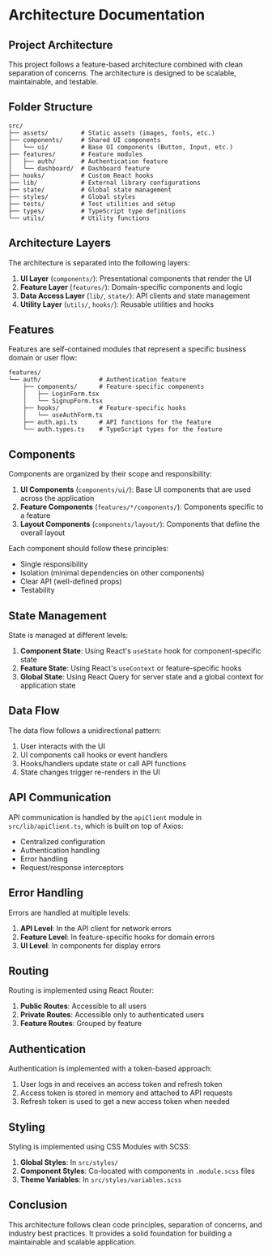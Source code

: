 # Architecture Documentation

## Project Architecture

This project follows a feature-based architecture combined with clean separation of concerns. The architecture is designed to be scalable, maintainable, and testable.

## Folder Structure

```
src/
├── assets/         # Static assets (images, fonts, etc.)
├── components/     # Shared UI components
│   └── ui/         # Base UI components (Button, Input, etc.)
├── features/       # Feature modules
│   ├── auth/       # Authentication feature
│   └── dashboard/  # Dashboard feature
├── hooks/          # Custom React hooks
├── lib/            # External library configurations
├── state/          # Global state management
├── styles/         # Global styles
├── tests/          # Test utilities and setup
├── types/          # TypeScript type definitions
└── utils/          # Utility functions
```

## Architecture Layers

The architecture is separated into the following layers:

1. **UI Layer** (`components/`): Presentational components that render the UI
2. **Feature Layer** (`features/`): Domain-specific components and logic
3. **Data Access Layer** (`lib/`, `state/`): API clients and state management
4. **Utility Layer** (`utils/`, `hooks/`): Reusable utilities and hooks

## Features

Features are self-contained modules that represent a specific business domain or user flow:

```
features/
└── auth/                # Authentication feature
    ├── components/      # Feature-specific components
    │   ├── LoginForm.tsx
    │   └── SignupForm.tsx
    ├── hooks/           # Feature-specific hooks
    │   └── useAuthForm.ts
    ├── auth.api.ts      # API functions for the feature
    └── auth.types.ts    # TypeScript types for the feature
```

## Components

Components are organized by their scope and responsibility:

1. **UI Components** (`components/ui/`): Base UI components that are used across the application
2. **Feature Components** (`features/*/components/`): Components specific to a feature
3. **Layout Components** (`components/layout/`): Components that define the overall layout

Each component should follow these principles:
- Single responsibility
- Isolation (minimal dependencies on other components)
- Clear API (well-defined props)
- Testability

## State Management

State is managed at different levels:

1. **Component State**: Using React's `useState` hook for component-specific state
2. **Feature State**: Using React's `useContext` or feature-specific hooks
3. **Global State**: Using React Query for server state and a global context for application state

## Data Flow

The data flow follows a unidirectional pattern:

1. User interacts with the UI
2. UI components call hooks or event handlers
3. Hooks/handlers update state or call API functions
4. State changes trigger re-renders in the UI

## API Communication

API communication is handled by the `apiClient` module in `src/lib/apiClient.ts`, which is built on top of Axios:

- Centralized configuration
- Authentication handling
- Error handling
- Request/response interceptors

## Error Handling

Errors are handled at multiple levels:

1. **API Level**: In the API client for network errors
2. **Feature Level**: In feature-specific hooks for domain errors
3. **UI Level**: In components for display errors

## Routing

Routing is implemented using React Router:

1. **Public Routes**: Accessible to all users
2. **Private Routes**: Accessible only to authenticated users
3. **Feature Routes**: Grouped by feature

## Authentication

Authentication is implemented with a token-based approach:

1. User logs in and receives an access token and refresh token
2. Access token is stored in memory and attached to API requests
3. Refresh token is used to get a new access token when needed

## Styling

Styling is implemented using CSS Modules with SCSS:

1. **Global Styles**: In `src/styles/`
2. **Component Styles**: Co-located with components in `.module.scss` files
3. **Theme Variables**: In `src/styles/variables.scss`

## Conclusion

This architecture follows clean code principles, separation of concerns, and industry best practices. It provides a solid foundation for building a maintainable and scalable application. 